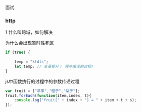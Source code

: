 面试

### http

1 什么叫跨域，如何解决



为什么会出现暂时性死区

```js
if (true) {
    
    temp = "kfdls";
    let temp; // 变量提升？ 程序编译的过程?
}
```



js中函数执行的过程中的参数传递过程

```js
var fruit = ["苹果","橙子","梨子"];
fruit.forEach(function(item,index, t){
    console.log("fruit[" + index + "] = " + item + t + s);
});
```

